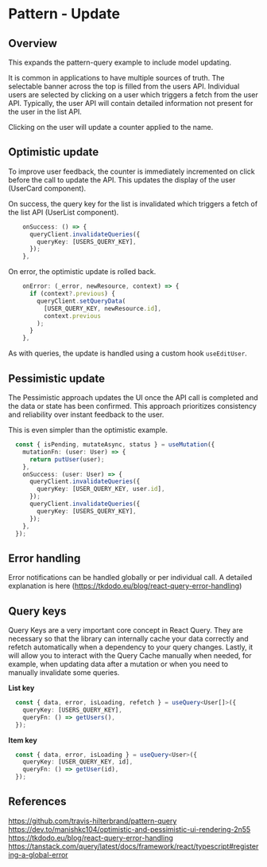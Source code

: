 # Pattern - Update

## Overview

This expands the pattern-query example to include model updating.

It is common in applications to have multiple sources of truth. The selectable banner across the top is filled from the users API. Individual users are selected by clicking on a user which triggers a fetch from the user API. Typically, the user API will contain detailed information not present for the user in the list API.

Clicking on the user will update a counter applied to the name.

## Optimistic update

To improve user feedback, the counter is immediately incremented on click before the call to update the API. This updates the display of the user (UserCard component).

On success, the query key for the list is invalidated which triggers a fetch of the list API (UserList component).

```typescript
    onSuccess: () => {
      queryClient.invalidateQueries({
        queryKey: [USERS_QUERY_KEY],
      });
    },
```

On error, the optimistic update is rolled back.

```typescript
    onError: (_error, newResource, context) => {
      if (context?.previous) {
        queryClient.setQueryData(
          [USER_QUERY_KEY, newResource.id],
          context.previous
        );
      }
    },
```

As with queries, the update is handled using a custom hook `useEditUser`.

## Pessimistic update

The Pessimistic approach updates the UI once the API call is completed and the data or state has been confirmed. This approach prioritizes consistency and reliability over instant feedback to the user.

This is even simpler than the optimistic example.

```typescript
  const { isPending, mutateAsync, status } = useMutation({
    mutationFn: (user: User) => {
      return putUser(user);
    },
    onSuccess: (user: User) => {
      queryClient.invalidateQueries({
        queryKey: [USER_QUERY_KEY, user.id],
      });
      queryClient.invalidateQueries({
        queryKey: [USERS_QUERY_KEY],
      });
    },
  });
```

## Error handling

Error notifications can be handled globally or per individual call. A detailed explanation is here (https://tkdodo.eu/blog/react-query-error-handling)

## Query keys

Query Keys are a very important core concept in React Query. They are necessary so that the library can internally cache your data correctly and refetch automatically when a dependency to your query changes. Lastly, it will allow you to interact with the Query Cache manually when needed, for example, when updating data after a mutation or when you need to manually invalidate some queries.

**List key**

```typescript
  const { data, error, isLoading, refetch } = useQuery<User[]>({
    queryKey: [USERS_QUERY_KEY],
    queryFn: () => getUsers(),
  });
```

**Item key**

```typescript
  const { data, error, isLoading } = useQuery<User>({
    queryKey: [USER_QUERY_KEY, id],
    queryFn: () => getUser(id),
  });
```

## References

https://github.com/travis-hilterbrand/pattern-query
https://dev.to/manishkc104/optimistic-and-pessimistic-ui-rendering-2n55
https://tkdodo.eu/blog/react-query-error-handling
https://tanstack.com/query/latest/docs/framework/react/typescript#registering-a-global-error
